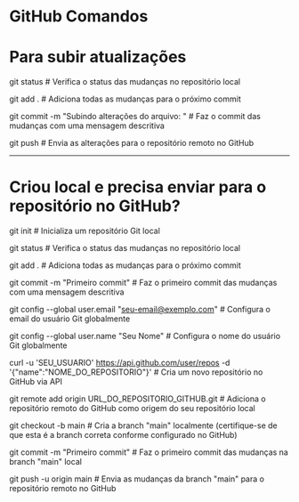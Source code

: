 # GitHub Comandos

# Para subir atualizações

git status  # Verifica o status das mudanças no repositório local

git add .  # Adiciona todas as mudanças para o próximo commit

git commit -m "Subindo alterações do arquivo: "  # Faz o commit das mudanças com uma mensagem descritiva

git push  # Envia as alterações para o repositório remoto no GitHub

---------------------------------------

# Criou local e precisa enviar para o repositório no GitHub?

git init  # Inicializa um repositório Git local

git status  # Verifica o status das mudanças no repositório local

git add .  # Adiciona todas as mudanças para o próximo commit

git commit -m "Primeiro commit"  # Faz o primeiro commit das mudanças com uma mensagem descritiva

git config --global user.email "seu-email@exemplo.com"  # Configura o email do usuário Git globalmente

git config --global user.name "Seu Nome"  # Configura o nome do usuário Git globalmente

curl -u 'SEU_USUARIO' https://api.github.com/user/repos -d '{"name":"NOME_DO_REPOSITORIO"}'  # Cria um novo repositório no GitHub via API

git remote add origin URL_DO_REPOSITORIO_GITHUB.git  # Adiciona o repositório remoto do GitHub como origem do seu repositório local

git checkout -b main   # Cria a branch "main" localmente (certifique-se de que esta é a branch correta conforme configurado no GitHub)

git commit -m "Primeiro commit"   # Faz o primeiro commit das mudanças na branch "main" local

git push -u origin main   # Envia as mudanças da branch "main" para o repositório remoto no GitHub
